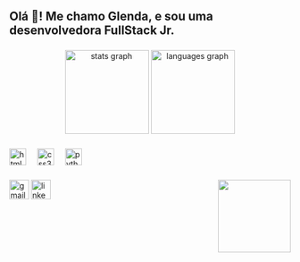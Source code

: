 <h2 align="left">Olá 👋! Me chamo Glenda, e sou uma desenvolvedora FullStack Jr.</h2>

###

<div align="center">
  <img src="https://github-readme-stats.vercel.app/api?username=glendamara&hide_title=false&hide_rank=false&show_icons=true&include_all_commits=true&count_private=true&disable_animations=false&theme=dracula&locale=en&hide_border=false" height="150" alt="stats graph"  />
  <img src="https://github-readme-stats.vercel.app/api/top-langs?username=glendamara&locale=en&hide_title=false&layout=compact&card_width=320&langs_count=5&theme=dracula&hide_border=false" height="150" alt="languages graph"  />
</div>

###

<div align="left">
  <img src="https://cdn.jsdelivr.net/gh/devicons/devicon/icons/html5/html5-original.svg" height="30" alt="html5 logo"  />
  <img width="12" />
  <img src="https://cdn.jsdelivr.net/gh/devicons/devicon/icons/css3/css3-original.svg" height="30" alt="css3 logo"  />
  <img width="12" />
  <img src="https://cdn.jsdelivr.net/gh/devicons/devicon/icons/python/python-original.svg" height="30" alt="python logo"  />
</div>

###

<img align="right" height="130" src="https://media2.giphy.com/media/v1.Y2lkPTc5MGI3NjExZTdlbjUxamVqemxxdXdpd3MxOWgwamtwNWNrcmkzdTNqb3B1MzFuMCZlcD12MV9pbnRlcm5hbF9naWZfYnlfaWQmY3Q9Zw/IzfJSTepKi5vW/giphy.webp"  />

###

<div align="left">
  <img src="https://img.shields.io/static/v1?message=Gmail&logo=gmail&label=glendamara.dasilvapereira&color=D14836&logoColor=red&labelColor=&style=for-the-badge" height="35" alt="gmail logo"  />
  <a href="www.linkedin.com/in/ glenda-mara-a76521267" target="_blank">
    <img src="https://img.shields.io/static/v1?message=LinkedIn&logo=linkedin&label=glenda%20mara&color=0077B5&logoColor=blue&labelColor=&style=for-the-badge" height="35" alt="linkedin logo"  />
  </a>
</div>

###

